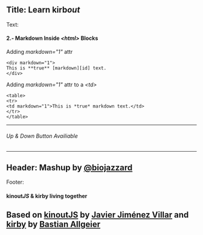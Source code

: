 Title: Learn kirb*out*
----
Text:
#### 2.- Markdown Inside *&lt;html&gt;* Blocks 
Adding *markdown="1"* attr
```
<div markdown="1">
This is **true** [markdown][id] text.
</div>
```
Adding *markdown="1"* attr to a *&lt;td&gt;*
```
<table>
<tr>
<td markdown="1">This is *true* markdown text.</td>
</tr>
</table>
```
* * *
###### *Up* & *Down* Button Availiable
----
Header:
Mashup by [@biojazzard](https://github.com/biojazzard)
----
Footer:
#### kinout*JS* & kirby living together
Based on [kinoutJS](https://github.com/soyjavi/Kinout) by [Javier Jiménez Villar](https://github.com/soyjavi) and [kirby](https://github.com/bastianallgeier/kirbycms) by [Bastian Allgeier](https://github.com/bastianallgeier)
----
